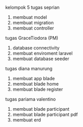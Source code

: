 kelompok 5 
tugas seprian
1. membuat model
2. membuat migration
3. membuat controller

tugas GraceTiodora (PM)
1. database connectivity
2. membuat enviroment laravel
3. membuat database seeder

tugas diana manurung
1. membuat app blade
2. membuat blade home
3. membuat blade register

tugas pariama valentino
1. membuat blade participant
2. membuat blade participant pdf
3. membuat erd